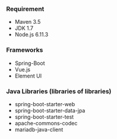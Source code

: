 ### Requirement
* Maven 3.5
* JDK 1.7
* Node.js 6.11.3


### Frameworks 
* Spring-Boot
* Vue.js
* Element UI

### Java Libraries (libraries of libraries)

* spring-boot-starter-web
* spring-boot-starter-data-jpa
* spring-boot-starter-test
* apache-commons-codec
* mariadb-java-client
